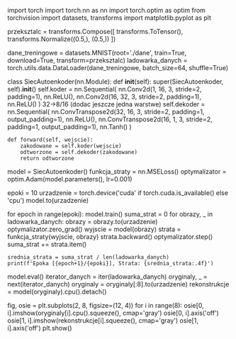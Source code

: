 import torch
import torch.nn as nn
import torch.optim as optim
from torchvision import datasets, transforms
import matplotlib.pyplot as plt

przeksztalc = transforms.Compose([
    transforms.ToTensor(),
    transforms.Normalize((0.5,), (0.5,))
])

dane_treningowe = datasets.MNIST(root='./dane', train=True, download=True, transform=przeksztalc)
ladowarka_danych = torch.utils.data.DataLoader(dane_treningowe, batch_size=64, shuffle=True)

class SiecAutoenkoder(nn.Module):
    def __init__(self):
        super(SiecAutoenkoder, self).__init__()
        self.koder = nn.Sequential(
            nn.Conv2d(1, 16, 3, stride=2, padding=1),
            nn.ReLU(),
            nn.Conv2d(16, 32, 3, stride=2, padding=1),
            nn.ReLU()
        )
        32->8/16 (dodac jeszcze jedna warstwe)
        self.dekoder = nn.Sequential(
            nn.ConvTranspose2d(32, 16, 3, stride=2, padding=1, output_padding=1),
            nn.ReLU(),
            nn.ConvTranspose2d(16, 1, 3, stride=2, padding=1, output_padding=1),
            nn.Tanh()
        )

    def forward(self, wejscie):
        zakodowane = self.koder(wejscie)
        odtworzone = self.dekoder(zakodowane)
        return odtworzone

model = SiecAutoenkoder()
funkcja_straty = nn.MSELoss()
optymalizator = optim.Adam(model.parameters(), lr=0.001)

epoki = 10
urzadzenie = torch.device('cuda' if torch.cuda.is_available() else 'cpu')
model.to(urzadzenie)

for epoch in range(epoki):
    model.train()
    suma_strat = 0
    for obrazy, _ in ladowarka_danych:
        obrazy = obrazy.to(urzadzenie)
        optymalizator.zero_grad()
        wyjscie = model(obrazy)
        strata = funkcja_straty(wyjscie, obrazy)
        strata.backward()
        optymalizator.step()
        suma_strat += strata.item()
    
    srednia_strata = suma_strat / len(ladowarka_danych)
    print(f'Epoka [{epoch+1}/{epoki}], Strata: {srednia_strata:.4f}')

model.eval()
iterator_danych = iter(ladowarka_danych)
oryginaly, _ = next(iterator_danych)
oryginaly = oryginaly[:8].to(urzadzenie)
rekonstrukcje = model(oryginaly).cpu().detach()

fig, osie = plt.subplots(2, 8, figsize=(12, 4))
for i in range(8):
    osie[0, i].imshow(oryginaly[i].cpu().squeeze(), cmap='gray')
    osie[0, i].axis('off')
    osie[1, i].imshow(rekonstrukcje[i].squeeze(), cmap='gray')
    osie[1, i].axis('off')
plt.show()
